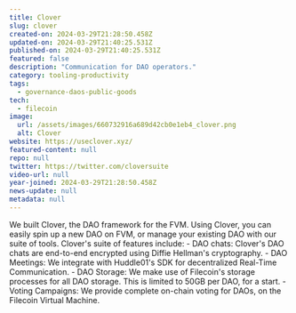 ```yaml
---
title: Clover
slug: clover
created-on: 2024-03-29T21:28:50.458Z
updated-on: 2024-03-29T21:40:25.531Z
published-on: 2024-03-29T21:40:25.531Z
featured: false
description: "Communication for DAO operators."
category: tooling-productivity
tags:
  - governance-daos-public-goods
tech:
  - filecoin
image:
  url: /assets/images/660732916a689d42cb0e1eb4_clover.png
  alt: Clover
website: https://useclover.xyz/
featured-content: null
repo: null
twitter: https://twitter.com/cloversuite
video-url: null
year-joined: 2024-03-29T21:28:50.458Z
news-update: null
metadata: null
---
```


We built Clover, the DAO framework for the FVM. Using Clover, you can easily spin up a new DAO on FVM, or manage your existing DAO with our suite of tools. Clover's suite of features include: - DAO chats: Clover's DAO chats are end-to-end encrypted using Diffie Hellman's cryptography. - DAO Meetings: We integrate with Huddle01's SDK for decentralized Real-Time Communication. - DAO Storage: We make use of Filecoin's storage processes for all DAO storage. This is limited to 50GB per DAO, for a start. - Voting Campaigns: We provide complete on-chain voting for DAOs, on the Filecoin Virtual Machine.
